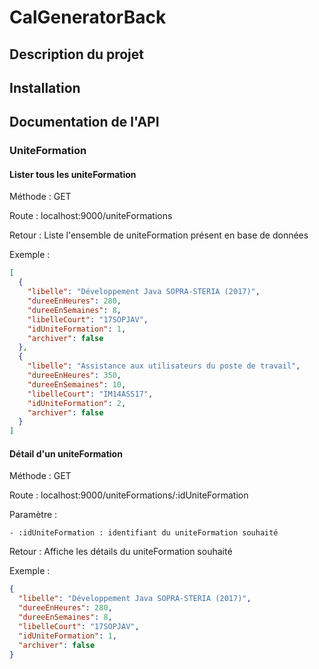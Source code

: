# CalGeneratorBack


## Description du projet

## Installation

## Documentation de l'API

### UniteFormation

#### Lister tous les uniteFormation

Méthode : GET

Route : localhost:9000/uniteFormations

Retour : Liste l'ensemble de uniteFormation présent en base de données

Exemple :

```json
[
  {
    "libelle": "Développement Java SOPRA-STERIA (2017)",
    "dureeEnHeures": 280,
    "dureeEnSemaines": 8,
    "libelleCourt": "17SOPJAV",
    "idUniteFormation": 1,
    "archiver": false
  },
  {
    "libelle": "Assistance aux utilisateurs du poste de travail",
    "dureeEnHeures": 350,
    "dureeEnSemaines": 10,
    "libelleCourt": "IM14ASS17",
    "idUniteFormation": 2,
    "archiver": false
  }
]
```

#### Détail d'un uniteFormation

Méthode : GET

Route : localhost:9000/uniteFormations/:idUniteFormation

Paramètre :

    - :idUniteFormation : identifiant du uniteFormation souhaité
    
Retour : Affiche les détails du uniteFormation souhaité

Exemple :

```json
{
  "libelle": "Développement Java SOPRA-STERIA (2017)",
  "dureeEnHeures": 280,
  "dureeEnSemaines": 8,
  "libelleCourt": "17SOPJAV",
  "idUniteFormation": 1,
  "archiver": false
}
```